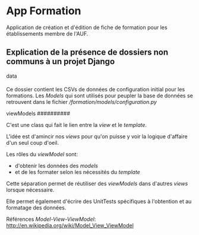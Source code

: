 App Formation
=============

Application de création et d'édition de fiche de formation pour les établissements membre de l'AUF.

Explication de la présence de dossiers non communs à un projet Django
---------------------------------------------------------------------

data
####

Ce dossier contient les CSVs de données de configuration initial pour les formations. Les *Models* qui sont utilisés pour peupler la base de données
se retrouvent dans le fichier */formation/models/configuration.py*

viewModels
##########

C'est une class qui fait le lien entre la *view* et le *template*.

L'idée est d'amincir nos *views* pour qu'on puisse y voir la logique d'affaire
d'un seul coup d'oeil.

Les rôles du *viewModel* sont:

* d'obtenir les données des *models*
* et de les formater selon les nécessités du *template*

Cette séparation permet de réutiliser des *viewModels* dans d'autres *views*
lorsque nécessaire.

Elle permet également d'écrire des UnitTests spécifiques à l'obtention et
au formatage des données.

Références *Model-View-ViewModel*: http://en.wikipedia.org/wiki/Model_View_ViewModel